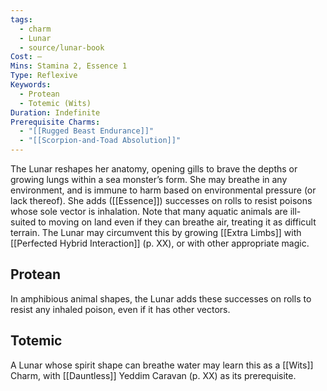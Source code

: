 ```yaml
---
tags:
  - charm
  - Lunar
  - source/lunar-book
Cost: —
Mins: Stamina 2, Essence 1
Type: Reflexive
Keywords:
  - Protean
  - Totemic (Wits)
Duration: Indefinite
Prerequisite Charms:
  - "[[Rugged Beast Endurance]]"
  - "[[Scorpion-and-Toad Absolution]]"
---
```

The Lunar reshapes her anatomy, opening gills to brave the depths or growing lungs within a sea monster’s form. She may breathe in any environment, and is immune to harm based on environmental pressure (or lack thereof). She adds ([[Essence]]) successes on rolls to resist poisons whose sole vector is inhalation. Note that many aquatic animals are ill-suited to moving on land even if they can breathe air, treating it as difficult terrain. The Lunar may circumvent this by growing [[Extra Limbs]] with [[Perfected Hybrid Interaction]] (p. XX), or with other appropriate magic. 
## Protean 

In amphibious animal shapes, the Lunar adds these successes on rolls to resist any inhaled poison, even if it has other vectors. 
## Totemic 

A Lunar whose spirit shape can breathe water may learn this as a [[Wits]] Charm, with [[Dauntless]] Yeddim Caravan (p. XX) as its prerequisite.